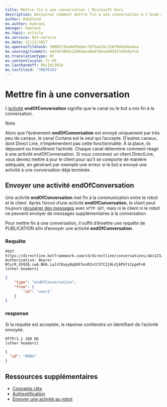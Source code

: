 ```yaml
---
title: Mettre fin à une conversation | Microsoft Docs
description: Découvrez comment mettre fin à une conversation à l’aide de l’API Direct Line v3.0.
author: RobStand
ms.author: kamrani
manager: kamrani
ms.topic: article
ms.service: bot-service
ms.date: 12/13/2017
ms.openlocfilehash: 3006672ba8459ebec7d754a7ec31679debdba4aa
ms.sourcegitcommit: e815e786413296deea0bd78e5a495df329a9a7cb
ms.translationtype: HT
ms.contentlocale: fr-FR
ms.lasthandoff: 09/10/2019
ms.locfileid: "70876161"
---
```

# <a name="end-a-conversation"></a>Mettre fin à une conversation

L’[activité](https://aka.ms/botSpecs-activitySchema) **endOfConversation** signifie que le canal ou le bot a mis fin à la conversation. 

> [!NOTE] 
> Alors que l’événement **endOfConversation** est envoyé uniquement par très peu de canaux, le canal Cortana est le seul qui l’accepte. D’autres canaux, dont Direct Line, n’implémentent pas cette fonctionnalité. À la place, ils déposent ou transfèrent l’activité. Chaque canal détermine comment réagir à une activité endOfConversation. Si vous concevez un client DirectLine, vous devrez mettre à jour le client pour qu’il se comporte de manière adéquate, en générant par exemple une erreur si le bot a envoyé une activité à une conversation déjà terminée.

## <a name="send-an-endofconversation-activity"></a>Envoyer une activité endOfConversation

Une activité **endOfConversation** met fin à la communication entre le robot et le client. Après l’envoi d’une activité **endOfConversation**, le client peut toujours [récupérer des messages](bot-framework-rest-direct-line-3-0-receive-activities.md#http-get) avec `HTTP GET`, mais ni le client ni le robot ne peuvent envoyer de messages supplémentaires à la conversation. 

Pour mettre fin à une conversation, il suffit d’émettre une requête de PUBLICATION afin d’envoyer une activité **endOfConversation**.

### <a name="request"></a>Requête

```http
POST https://directline.botframework.com/v3/directline/conversations/abc123/activities
Authorization: Bearer RCurR_XV9ZA.cwA.BKA.iaJrC8xpy8qbOF5xnR2vtCX7CZj0LdjAPGfiCpg4Fv0
[other headers]
```

```json
{
    "type": "endOfConversation",
    "from": {
        "id": "user1"
    }
}
```

### <a name="response"></a>response

Si la requête est acceptée, la réponse contiendra un identifiant de l’activité envoyée.

```http
HTTP/1.1 200 OK
[other headers]
```

```json
{
  "id": "0004"
}
```

## <a name="additional-resources"></a>Ressources supplémentaires

- [Concepts clés](bot-framework-rest-direct-line-3-0-concepts.md)
- [Authentification](bot-framework-rest-direct-line-3-0-authentication.md)
- [Envoyer une activité au robot](bot-framework-rest-direct-line-3-0-send-activity.md)
